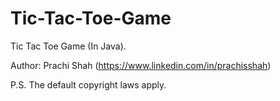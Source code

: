 # Tic-Tac-Toe-Game
Tic Tac Toe Game (In Java).

Author: Prachi Shah (https://www.linkedin.com/in/prachisshah)

P.S. The default copyright laws apply.

